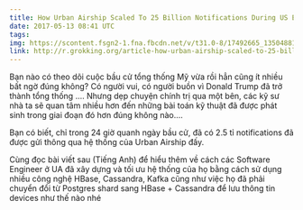 ```yaml
---
title: How Urban Airship Scaled To 25 Billion Notifications During US Election
date: 2017-05-13 08:41 UTC
tags:
img: https://scontent.fsgn2-1.fna.fbcdn.net/v/t31.0-8/17492665_1350488148352483_379563923396272686_o.png?oh=dd1ad120897bface9936d511204278de&oe=59A9B061
link: http://r.grokking.org/article-how-urban-airship-scaled-to-25-billion-notifications-during
---
```


Bạn nào có theo dõi cuộc bầu cử tổng thống Mỹ vừa rồi hẳn cũng ít nhiều bất ngờ đúng không? Có người vui, có người buồn vì Donald Trump đã trở thành tổng thống .... Nhưng dẹp chuyện chính trị qua một bên, các kỹ sư nhà ta sẽ quan tâm nhiều hơn đến những bài toán kỹ thuật đã được phát sinh trong giai đoạn đó hơn đúng không nào....

Bạn có biết, chỉ trong 24 giờ quanh ngày bầu cử, đã có 2.5 tỉ notifications đã được gửi thông qua hệ thống của Urban Airship đấy.

Cùng đọc bài viết sau (Tiếng Anh) để hiểu thêm về cách các Software Engineer ở UA đã xây dựng và tối ưu hệ thống của họ bằng cách sử dụng nhiều công nghệ HBase, Cassandra, Kafka cũng như việc họ đã phải chuyển đổi từ Postgres shard sang HBase + Cassandra để lưu thông tin devices như thế nào nhé